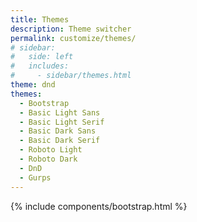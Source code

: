 ```yaml
---
title: Themes
description: Theme switcher
permalink: customize/themes/
# sidebar:
#   side: left
#   includes:
#     - sidebar/themes.html
theme: dnd
themes:
  - Bootstrap
  - Basic Light Sans
  - Basic Light Serif
  - Basic Dark Sans
  - Basic Dark Serif
  - Roboto Light
  - Roboto Dark
  - DnD
  - Gurps
---
```


{% include components/bootstrap.html %}
